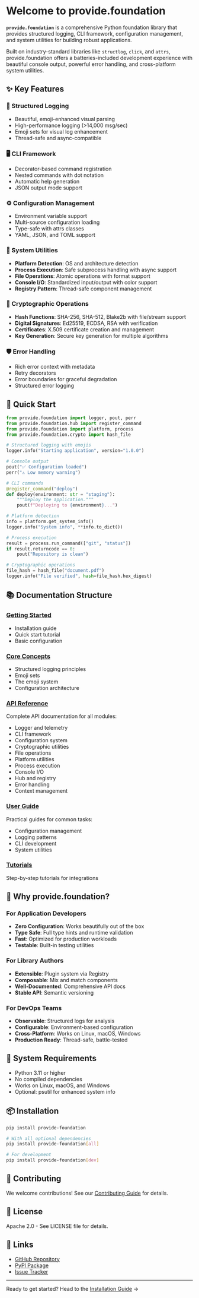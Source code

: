# Welcome to provide.foundation

**`provide.foundation`** is a comprehensive Python foundation library that provides structured logging, CLI framework, configuration management, and system utilities for building robust applications.

Built on industry-standard libraries like `structlog`, `click`, and `attrs`, provide.foundation offers a batteries-included development experience with beautiful console output, powerful error handling, and cross-platform system utilities.

## ✨ Key Features

### 🎯 Structured Logging
- Beautiful, emoji-enhanced visual parsing
- High-performance logging (>14,000 msg/sec)
- Emoji sets for visual log enhancement
- Thread-safe and async-compatible

### 🖥️ CLI Framework
- Decorator-based command registration
- Nested commands with dot notation
- Automatic help generation
- JSON output mode support

### ⚙️ Configuration Management
- Environment variable support
- Multi-source configuration loading
- Type-safe with attrs classes
- YAML, JSON, and TOML support

### 🔧 System Utilities
- **Platform Detection**: OS and architecture detection
- **Process Execution**: Safe subprocess handling with async support
- **File Operations**: Atomic operations with format support
- **Console I/O**: Standardized input/output with color support
- **Registry Pattern**: Thread-safe component management

### 🔐 Cryptographic Operations
- **Hash Functions**: SHA-256, SHA-512, Blake2b with file/stream support
- **Digital Signatures**: Ed25519, ECDSA, RSA with verification
- **Certificates**: X.509 certificate creation and management
- **Key Generation**: Secure key generation for multiple algorithms

### 🛡️ Error Handling
- Rich error context with metadata
- Retry decorators
- Error boundaries for graceful degradation
- Structured error logging

## 🚀 Quick Start

```python
from provide.foundation import logger, pout, perr
from provide.foundation.hub import register_command
from provide.foundation import platform, process
from provide.foundation.crypto import hash_file

# Structured logging with emojis
logger.info("Starting application", version="1.0.0")

# Console output
pout("✅ Configuration loaded")
perr("⚠️ Low memory warning")

# CLI commands
@register_command("deploy")
def deploy(environment: str = "staging"):
    """Deploy the application."""
    pout(f"Deploying to {environment}...")

# Platform detection
info = platform.get_system_info()
logger.info("System info", **info.to_dict())

# Process execution
result = process.run_command(["git", "status"])
if result.returncode == 0:
    pout("Repository is clean")

# Cryptographic operations
file_hash = hash_file("document.pdf")
logger.info("File verified", hash=file_hash.hex_digest)
```

## 📚 Documentation Structure

### [Getting Started](getting-started/installation.md)
- Installation guide
- Quick start tutorial
- Basic configuration

### [Core Concepts](guide/concepts/index.md)
- Structured logging principles
- Emoji sets
- The emoji system
- Configuration architecture

### [API Reference](api/index.md)
Complete API documentation for all modules:
- Logger and telemetry
- CLI framework  
- Configuration system
- Cryptographic utilities
- File operations
- Platform utilities
- Process execution
- Console I/O
- Hub and registry
- Error handling
- Context management

### [User Guide](guide/index.md)
Practical guides for common tasks:
- Configuration management
- Logging patterns
- CLI development
- System utilities

### [Tutorials](tutorials/fastapi-integration.md)
Step-by-step tutorials for integrations

## 🎯 Why provide.foundation?

### For Application Developers
- **Zero Configuration**: Works beautifully out of the box
- **Type Safe**: Full type hints and runtime validation
- **Fast**: Optimized for production workloads
- **Testable**: Built-in testing utilities

### For Library Authors
- **Extensible**: Plugin system via Registry
- **Composable**: Mix and match components
- **Well-Documented**: Comprehensive API docs
- **Stable API**: Semantic versioning

### For DevOps Teams
- **Observable**: Structured logs for analysis
- **Configurable**: Environment-based configuration
- **Cross-Platform**: Works on Linux, macOS, Windows
- **Production Ready**: Thread-safe, battle-tested


## 🚦 System Requirements

- Python 3.11 or higher
- No compiled dependencies
- Works on Linux, macOS, and Windows
- Optional: psutil for enhanced system info

## 📦 Installation

```bash
pip install provide-foundation

# With all optional dependencies
pip install provide-foundation[all]

# For development
pip install provide-foundation[dev]
```

## 🤝 Contributing

We welcome contributions! See our [Contributing Guide](development/contributing.md) for details.

## 📄 License

Apache 2.0 - See LICENSE file for details.

## 🔗 Links

- [GitHub Repository](https://github.com/provide-io/provide-foundation)
- [PyPI Package](https://pypi.org/project/provide-foundation/)
- [Issue Tracker](https://github.com/provide-io/provide-foundation/issues)

---

Ready to get started? Head to the [Installation Guide](getting-started/installation.md) →